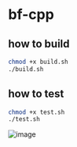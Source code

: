 # bf-cpp

## how to build

```bash
chmod +x build.sh
./build.sh
```

## how to test

```bash
chmod +x test.sh
./test.sh
```

![image](https://github.com/seelx3/bf-cpp/assets/61373111/e8808890-18af-449c-b826-08143d411e23)
